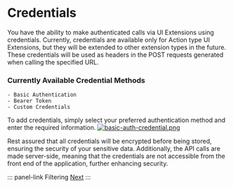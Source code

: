 # Credentials
You have the ability to make authenticated calls via UI Extensions using credentials. Currently, credentials are available only for Action type UI Extensions, but they will be extended to other extension types in the future. These credentials will be used as headers in the POST requests generated when calling the specified URL.

### Currently Available Credential Methods

    - Basic Authentication
    - Bearer Token
    - Custom Credentials

To add credentials, simply select your preferred authentication method and enter the required information.
[![basic-auth-credential.png](../img/extensions/ui-extensions/positions/basic-auth-credential.png)](../img/extensions/ui-extensions/positions/basic-auth-credential.png)

Rest assured that all credentials will be encrypted before being stored, ensuring the security of your sensitive data. Additionally, the API calls are made server-side, meaning that the credentials are not accessible from the front end of the application, further enhancing security.

::: panel-link Filtering [Next](/extensions/filtering.html)
:::